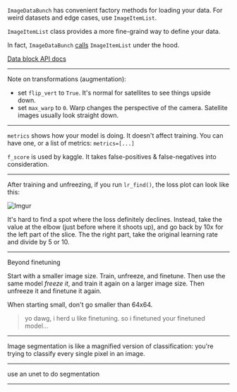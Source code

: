 
`ImageDataBunch` has convenient factory methods for loading your data. For weird datasets and edge cases, use `ImageItemList`.

`ImageItemList` class provides a more fine-graind way to define your data.

In fact, `ImageDataBunch` [calls](https://github.com/fastai/fastai/blob/c5e9bace1202ae1c2f50623b921ad52b1da8c1ed/fastai/vision/data.py#L114) `ImageItemList` under the hood.

[Data block API docs](https://docs.fast.ai/data_block.html)

---

Note on transformations (augmentation):
- set `flip_vert` to `True`. It's normal for satellites to see things upside down.
- set `max_warp` to `0`. Warp changes the perspective of the camera. Satellite images usually look straight down.

---

`metrics` shows how your model is doing. It doesn't affect training. You can have one, or a list of metrics: `metrics=[...]`

`f_score` is used by kaggle. It takes false-positives & false-negatives into consideration.

---

After training and unfreezing, if you run `lr_find()`, the loss plot can look like this:

![Imgur](https://i.imgur.com/nlMC4wv.png)

It's hard to find a spot where the loss definitely declines. Instead, take the value at the elbow (just before where it shoots up), and go back by 10x for the left part of the slice. The the right part, take the original learning rate and divide by 5 or 10.

---

Beyond finetuning

Start with a smaller image size. Train, unfreeze, and finetune. Then use the same model *freeze it*, and train it again on a larger image size. Then unfreeze it and finetune it again.

When starting small, don't go smaller than 64x64.

> yo dawg, i herd u like finetuning. so i finetuned your finetuned model...

---

Image segmentation is like a magnified version of classification: you're trying to classify every single pixel in an image.

---

use an unet to do segmentation

---

